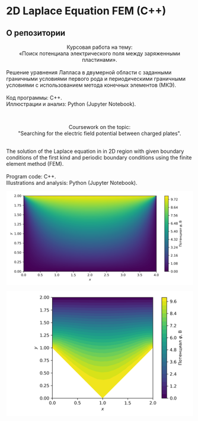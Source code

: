 <h1> 2D Laplace Equation FEM (C++)</h1>
<h2> О репозитории</h2>

<div style="text-align: center;">Курсовая работа на тему:</div>
<div style="text-align: center;">&laquo;Поиск потенциала электрического поля между заряженными пластинами&raquo;.</div>
<div>&nbsp;</div>
<div>Решение уравнения Лапласа в двумерной области с заданными граничными условиями первого рода и периодическими граничными условиями с использованием метода конечных элементов (МКЭ).</div>
<div>&nbsp;</div>
<div>Код программы: C++.</div>
<div>Иллюстрации и анализ: Python (Jupyter Notebook).</div>
<p>&nbsp;</p>

<p style="text-align: center;"><span class="--l --r sentence_highlight">Coursework on the topic: <br /></span>"Searching for the electric field potential between charged plates".</p>
<div>&nbsp;</div>
<div>The solution of the Laplace equation in in 2D region with given boundary conditions of the first kind and periodic boundary conditions using the finite element method (FEM).</div>
<div>&nbsp;</div>
<div>Program code: C++.</div>
<div>Illustrations and analysis: Python (Jupyter Notebook).</div>


<p><img src="/latex/illustr/domain_rectangle_dirichlet_only/rect_dirichlet_only_0001_calfem.png" alt="" /></p>
<p><img src="/latex/illustr/domain_4/Test_domain_4_mesh001_calfem.png" alt="" /></p>
